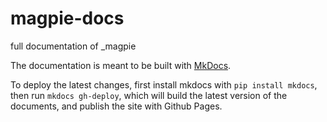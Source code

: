 # magpie-docs
full documentation of _magpie

The documentation is meant to be built with [MkDocs](https://www.mkdocs.org/).

To deploy the latest changes, first install mkdocs with `pip install mkdocs`, then run `mkdocs gh-deploy`, which will build the latest version of the documents, and publish the site with Github Pages.
